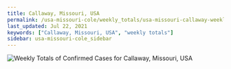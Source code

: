 ```yaml
---
title: Callaway, Missouri, USA
permalink: /usa-missouri-cole/weekly_totals/usa-missouri-callaway-weekly_totals.html
last_updated: Jul 22, 2021
keywords: ["Callaway, Missouri, USA", "weekly totals"]
sidebar: usa-missouri-cole_sidebar
---
```


![Weekly Totals of Confirmed Cases for Callaway, Missouri, USA](/covid_tracker/images/graphs/usa-missouri-callaway-weekly_totals_graph.png)
